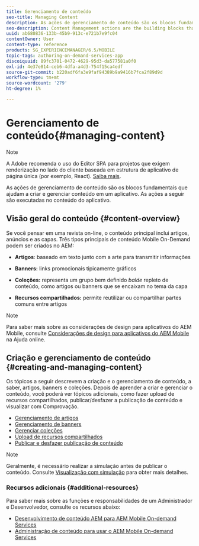 ```yaml
---
title: Gerenciamento de conteúdo
seo-title: Managing Content
description: As ações de gerenciamento de conteúdo são os blocos fundamentais que ajudam a criar e gerenciar conteúdo em um aplicativo. Siga esta página para saber mais.
seo-description: Content Management actions are the building blocks that help to create and manage content within an application. Follow this page to learn more.
uuid: ab680836-133b-45b9-913c-e721b7e9fc04
contentOwner: User
content-type: reference
products: SG_EXPERIENCEMANAGER/6.5/MOBILE
topic-tags: authoring-on-demand-services-app
discoiquuid: 89fc3701-0472-4629-95d3-da577581a0f0
exl-id: 4e37e814-ceb6-4dfa-a4d3-754f15ca4edf
source-git-commit: b220adf6fa3e9faf94389b9a9416b7fca2f89d9d
workflow-type: tm+mt
source-wordcount: '279'
ht-degree: 1%

---
```


# Gerenciamento de conteúdo{#managing-content}

>[!NOTE]
>
>A Adobe recomenda o uso do Editor SPA para projetos que exigem renderização no lado do cliente baseada em estrutura de aplicativo de página única (por exemplo, React). [Saiba mais](/help/sites-developing/spa-overview.md).

As ações de gerenciamento de conteúdo são os blocos fundamentais que ajudam a criar e gerenciar conteúdo em um aplicativo. As ações a seguir são executadas no conteúdo do aplicativo.

## Visão geral do conteúdo {#content-overview}

Se você pensar em uma revista on-line, o conteúdo principal inclui artigos, anúncios e as capas. Três tipos principais de conteúdo Mobile On-Demand podem ser criados no AEM:

* **Artigos**: baseado em texto junto com a arte para transmitir informações
* **Banners:** links promocionais tipicamente gráficos
* **Coleções:** representa um grupo bem definido *balde* repleto de conteúdo, como artigos ou banners que se encaixam no tema da capa

* **Recursos compartilhados:** permite reutilizar ou compartilhar partes comuns entre artigos

>[!NOTE]
>
>Para saber mais sobre as considerações de design para aplicativos do AEM Mobile, consulte [Considerações de design para aplicativos do AEM Mobile](https://helpx.adobe.com/digital-publishing-solution/help/design-app.html) na Ajuda online.

## Criação e gerenciamento de conteúdo {#creating-and-managing-content}

Os tópicos a seguir descrevem a criação e o gerenciamento de conteúdo, a saber, artigos, banners e coleções. Depois de aprender a criar e gerenciar o conteúdo, você poderá ver tópicos adicionais, como fazer upload de recursos compartilhados, publicar/desfazer a publicação de conteúdo e visualizar com Comprovação.

* [Gerenciamento de artigos](/help/mobile/mobile-on-demand-managing-articles.md)
* [Gerenciamento de banners](/help/mobile/mobile-on-demand-managing-banners.md)
* [Gerenciar coleções](/help/mobile/mobile-on-demand-managing-collections.md)
* [Upload de recursos compartilhados](/help/mobile/mobile-on-demand-shared-resources.md)
* [Publicar e desfazer publicação de conteúdo](/help/mobile/mobile-on-demand-publishing-unpublishing.md)

>[!NOTE]
>
>Geralmente, é necessário realizar a simulação antes de publicar o conteúdo. Consulte [Visualização com simulação](/help/mobile/aem-mobile-manage-ondemand-services.md) para obter mais detalhes.

### Recursos adicionais {#additional-resources}

Para saber mais sobre as funções e responsabilidades de um Administrador e Desenvolvedor, consulte os recursos abaixo:

* [Desenvolvimento de conteúdo AEM para AEM Mobile On-demand Services](/help/mobile/aem-mobile-on-demand.md)
* [Administração de conteúdo para usar o AEM Mobile On-demand Services](/help/mobile/aem-mobile.md)
